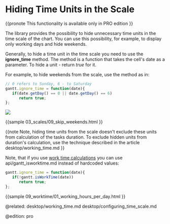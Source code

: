 Hiding Time Units in the Scale
================================================

{{pronote This functionality is available only in PRO edition }}

The library provides the possibility to hide unnecessary time units in the time scale of the chart. You can use this possibility, for example, to display only working days and hide weekends. 


Generally, to hide a time unit in the time scale you need to use the **ignore_time** method.
The method is a function that takes the cell's date as a parameter. To hide a unit - return *true* for it.


For example, to hide weekends from the scale, use the method as in:

~~~js
// 0 refers to Sunday, 6 - to Saturday
gantt.ignore_time = function(date){
   if(date.getDay() == 0 || date.getDay() == 6)
      return true;
};
~~~

<img src="desktop/skipped_weekends.png"/>

{{sample
	03_scales/09_skip_weekends.html
}}

{{note
Note, hiding time units from the scale doesn't exclude these units from calculation of the tasks duration. To exclude hidden units from duration's calculation, 
use the technique described in the article desktop/working_time.md
}}

Note, that if you use [work time calculations](desktop/working_time.md) you can use api/gantt_isworktime.md instead of hardcoded values:

~~~js
gantt.ignore_time = function(date){
   if(!gantt.isWorkTime(date))
      return true;
};
~~~

{{sample
	09_worktime/01_working_hours_per_day.html
}}

@related:
	desktop/working_time.md
	desktop/configuring_time_scale.md


@edition: pro